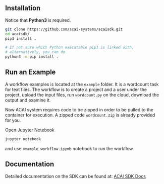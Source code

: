 ## Installation

Notice that **Python3** is required.
```bash
git clone https://github.com/acai-systems/acaisdk.git
cd acaisdk/
pip3 install .

# If not sure which Python executable pip3 is linked with, 
# alternatively, you can do 
python3 -m pip install .
```

## Run an Example
A workflow examples is located at the `example` folder.
It is a wordcount task for text files. 
The workflow is to create a project and a user under
the project, upload the input files, run `wordcount.py`
on the cloud, download the output and examine it.
  
Now ACAI system requires code to be zipped in order
to be pulled to the container for execution. A zipped
code `wordcount.zip` is already provided for you.

Open Jupyter Notebook

```bash
jupyter notebook
``` 

and use `example_workflow.ipynb` notebook to run the 
workflow.


## Documentation

Detailed documentation on the SDK can be found at:
[ACAI SDK Docs](https://acai-systems.github.io/acaisdk/)
